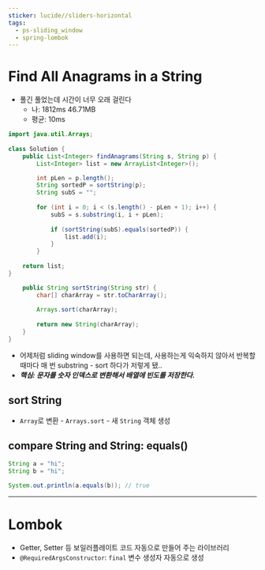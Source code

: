 ```yaml
---
sticker: lucide//sliders-horizontal
tags:
  - ps-sliding_window
  - spring-lombok
---
```

# Find All Anagrams in a String
- 풀긴 풀었는데 시간이 너무 오래 걸린다
	- 나: 1812ms 46.71MB
	- 평균: 10ms
```java
import java.util.Arrays;
 
class Solution {
	public List<Integer> findAnagrams(String s, String p) {
		List<Integer> list = new ArrayList<Integer>();

		int pLen = p.length();
		String sortedP = sortString(p);
		String subS = "";  
		
		for (int i = 0; i < (s.length() - pLen + 1); i++) {
			subS = s.substring(i, i + pLen);
		
			if (sortString(subS).equals(sortedP)) {
				list.add(i);
			}
		}
	
	return list;
}  

	public String sortString(String str) {
		char[] charArray = str.toCharArray();
		
		Arrays.sort(charArray);
		
		return new String(charArray);
	}
}
```
- 어제처럼 sliding window를 사용하면 되는데, 사용하는게 익숙하지 않아서 반복할 때마다 매 번 substring - sort 하다가 저렇게 됐..
- ***핵심: 문자를 숫자 인덱스로 변환해서 배열에 빈도를 저장한다.***
## sort String
- `Array`로 변환 - `Arrays.sort` - 새 `String` 객체 생성

## compare String and String: equals()
```java
String a = "hi";
String b = "hi";

System.out.println(a.equals(b)); // true
```

---
# Lombok
- Getter, Setter 등 보일러플레이트 코드 자동으로 만들어 주는 라이브러리
- `@RequiredArgsConstructor`: `final` 변수 생성자 자동으로 생성